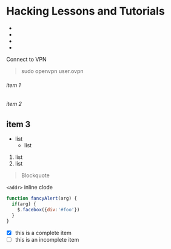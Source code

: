 # Hacking Lessons and Tutorials
*
*
*
*
Connect to VPN
> sudo openvpn user.ovpn





###### item 1
###### item 2

## item 3

* list
  * list

1. list 
2. list 

> Blockquote
> 
`<addr>` inline clode

```javascript
function fancyAlert(arg) {
  if(arg) {
    $.facebox({div:'#foo'})
  }
}
```


- [x] this is a complete item
- [ ] this is an incomplete item
